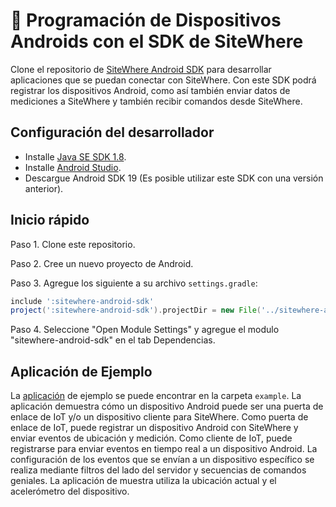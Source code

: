 # :book: Programación de Dispositivos Androids con el SDK de SiteWhere

<Seo/>

Clone el repositorio de [SiteWhere Android SDK](https://github.com/sitewhere/sitewhere-android-sdk.git)
para desarrollar aplicaciones que se puedan conectar con SiteWhere. Con este SDK podrá registrar los dispositivos
Android, como así también enviar datos de mediciones a SiteWhere y también recibir comandos desde SiteWhere.

## Configuración del desarrollador

* Installe [Java SE SDK 1.8](https://www.oracle.com/technetwork/java/javase/downloads/jdk8-downloads-2133151.html).
* Installe [Android Studio](http://developer.android.com/sdk/index.html).
* Descargue Android SDK 19 (Es posible utilizar este SDK con una versión anterior).

## Inicio rápido

Paso 1. Clone este repositorio.

Paso 2. Cree un nuevo proyecto de Android.

Paso 3. Agregue los siguiente a su archivo `settings.gradle`:

```groovy
include ':sitewhere-android-sdk'
project(':sitewhere-android-sdk').projectDir = new File('../sitewhere-android-sdk') // <- ruta a la carpeta 'sitewhere-android-sdk' dentro del repositorio clonado en el Paso 1
```

Paso 4. Seleccione "Open Module Settings" y agregue el modulo "sitewhere-android-sdk" en el tab Dependencias.

## Aplicación de Ejemplo

La [aplicación](https://github.com/sitewhere/sitewhere-android-sdk/tree/master/example) de ejemplo se puede
encontrar en la carpeta `example`. La aplicación demuestra cómo un dispositivo Android puede ser una puerta
de enlace de IoT y/o un dispositivo cliente para SiteWhere. Como puerta de enlace de IoT, puede registrar un
dispositivo Android con SiteWhere y enviar eventos de ubicación y medición. Como cliente de IoT, puede
registrarse para enviar eventos en tiempo real a un dispositivo Android. La configuración de los eventos
que se envían a un dispositivo específico se realiza mediante filtros del lado del servidor y secuencias
de comandos geniales. La aplicación de muestra utiliza la ubicación actual y el acelerómetro del dispositivo.
